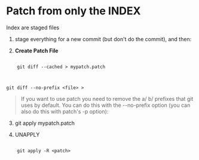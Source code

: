 Patch from only the INDEX
==========================

Index are staged files


1. stage everything for a new commit (but don't do the commit), and then:

2. **Create Patch File**
```

	git diff --cached > mypatch.patch
	
```
```

git diff --no-prefix <file> >
```

> If you want to use patch you need to remove the a/ b/ prefixes that git uses by default. You can do this with the --no-prefix option (you can also do this with patch's -p option):

3. git apply mypatch.patch

4. UNAPPLY
```

	git apply -R <patch>
```
